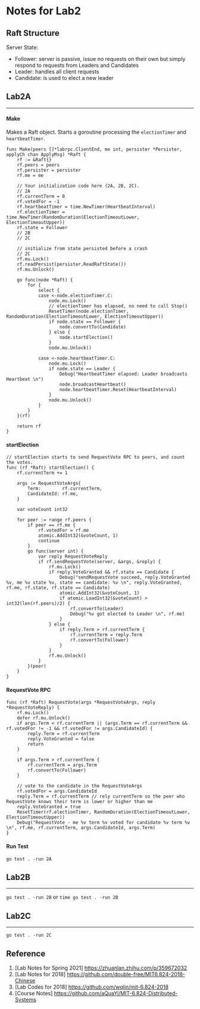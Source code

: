 # Notes for Lab2

## Raft Structure

Server State:
* Follower: server is passive, issue no requests on their own but simply respond to requests from Leaders and Candidates 
* Leader: handles all client requests
* Candidate: is used to elect a new leader





## Lab2A

---
#### Make

Makes a Raft object. Starts a goroutine processing the `electionTimer` and `heartbeatTimer`.
```
func Make(peers []*labrpc.ClientEnd, me int, persister *Persister, applyCh chan ApplyMsg) *Raft {
	rf := &Raft{}
	rf.peers = peers
	rf.persister = persister
	rf.me = me

	// Your initialization code here (2A, 2B, 2C).
	// 2A
	rf.currentTerm = 0
	rf.votedFor = -1
	rf.heartbeatTimer = time.NewTimer(HeartbeatInterval)
	rf.electionTimer = time.NewTimer(RandomDuration(ElectionTimeoutLower, ElectionTimeoutUpper))
	rf.state = Follower
	// 2B
	// 2C

	// initialize from state persisted before a crash
	// 2C
	rf.mu.Lock()
	rf.readPersist(persister.ReadRaftState())
	rf.mu.Unlock()

	go func(node *Raft) {
		for {
			select {
			case <-node.electionTimer.C:
				node.mu.Lock()
				// electionTimer has elapsed, no need to call Stop()
				ResetTimer(node.electionTimer, RandomDuration(ElectionTimeoutLower, ElectionTimeoutUpper))
				if node.state == Follower {
					node.convertTo(Candidate)
				} else {
					node.startElection()
				}
				node.mu.Unlock()

			case <-node.heartbeatTimer.C:
				node.mu.Lock()
				if node.state == Leader {
					Debug("HeartbeatTimer elapsed: Leader broadcasts Heartbeat \n")
					node.broadcastHeartbeat()
					node.heartbeatTimer.Reset(HeartbeatInterval)
				}
				node.mu.Unlock()
			}
		}
	}(rf)

	return rf
}
```
#### startElection
```
// startElection starts to send RequestVote RPC to peers, and count the votes.
func (rf *Raft) startElection() {
	rf.currentTerm += 1

	args := RequestVoteArgs{
		Term:        rf.currentTerm,
		CandidateId: rf.me,
	}

	var voteCount int32

	for peer := range rf.peers {
		if peer == rf.me {
			rf.votedFor = rf.me
			atomic.AddInt32(&voteCount, 1)
			continue
		}
		go func(server int) {
			var reply RequestVoteReply
			if rf.sendRequestVote(server, &args, &reply) {
				rf.mu.Lock()
				if reply.VoteGranted && rf.state == Candidate {
					Debug("sendRequestVote succeed, reply.VoteGranted %v, me %v state %v, state == candidate: %v \n", reply.VoteGranted, rf.me, rf.state, rf.state == Candidate)
					atomic.AddInt32(&voteCount, 1)
					if atomic.LoadInt32(&voteCount) > int32(len(rf.peers)/2) {
						rf.convertTo(Leader)
						Debug("%v got elected to Leader \n", rf.me)
					}
				} else {
					if reply.Term > rf.currentTerm {
						rf.currentTerm = reply.Term
						rf.convertTo(Follower)
					}
				}
				rf.mu.Unlock()
			}
		}(peer)
	}
}
```

#### RequestVote RPC
```
func (rf *Raft) RequestVote(args *RequestVoteArgs, reply *RequestVoteReply) {
	rf.mu.Lock()
	defer rf.mu.Unlock()
	if args.Term < rf.currentTerm || (args.Term == rf.currentTerm && rf.votedFor != -1 && rf.votedFor != args.CandidateId) {
		reply.Term = rf.currentTerm
		reply.VoteGranted = false
		return
	}

	if args.Term > rf.currentTerm {
		rf.currentTerm = args.Term
		rf.convertTo(Follower)
	}

	// vote to the candidate in the RequestVoteArgs
	rf.votedFor = args.CandidateId
	reply.Term = rf.currentTerm // rely currentTerm so the peer who RequestVote knows their term is lower or higher than me
	reply.VoteGranted = true
	ResetTimer(rf.electionTimer, RandomDuration(ElectionTimeoutLower, ElectionTimeoutUpper))
	Debug("RequestVote - me %v term %v voted for candidate %v term %v \n", rf.me, rf.currentTerm, args.CandidateId, args.Term)
}
```

#### Run Test
`go test . -run 2A`

## Lab2B

---
`go test . -run 2B` or `time go test . -run 2B`

## Lab2C

---
`go test . -run 2C`

## Reference
1. [Lab Notes for Spring 2021] https://zhuanlan.zhihu.com/p/359672032
2. [Lab Notes for 2018] https://github.com/double-free/MIT6.824-2018-Chinese
3. [Lab Codes for 2018] https://github.com/wqlin/mit-6.824-2018
4. [Course Notes] https://github.com/aQuaYi/MIT-6.824-Distributed-Systems